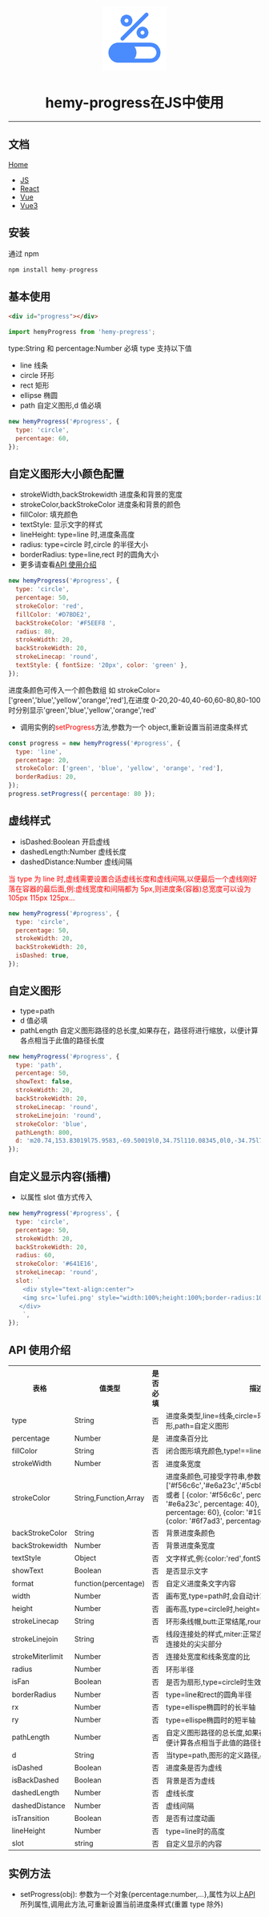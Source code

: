 <div align='center'>
<img src="https://raw.githubusercontent.com/hemyWen/hemy-progress/master/assets/logo.png" /> 
  <h1>hemy-progress在JS中使用</h1>
</div>
 <hr />

## 文档

[Home](https://github.com/hemyWen/hemy-progress)

- [JS](https://github.com/hemyWen/hemy-progress/tree/master/packages/core)
- [React](https://github.com/hemyWen/hemy-progress/tree/master/packages/react)
- [Vue](https://github.com/hemyWen/hemy-progress/tree/master/packages/vue)
- [Vue3](https://github.com/hemyWen/hemy-progress/tree/master/packages/vue3)

## 安装

通过 npm

```js
npm install hemy-progress
```

## 基本使用

```html
<div id="progress"></div>
```

```js
import hemyProgress from 'hemy-pregress';
```

type:String 和 percentage:Number 必填
type 支持以下值

- line 线条
- circle 环形
- rect 矩形
- ellipse 椭圆
- path 自定义图形,d 值必填

```js
new hemyProgress('#progress', {
  type: 'circle',
  percentage: 60,
});
```

## 自定义图形大小颜色配置

- strokeWidth,backStrokewidth 进度条和背景的宽度
- strokeColor,backStrokeColor 进度条和背景的颜色
- fillColor: 填充颜色
- textStyle: 显示文字的样式
- lineHeight: type=line 时,进度条高度
- radius: type=circle 时,circle 的半径大小
- borderRadius: type=line,rect 时的圆角大小
- 更多请查看[API 使用介绍](#instructions)

```js
new hemyProgress('#progress', {
  type: 'circle',
  percentage: 50,
  strokeColor: 'red',
  fillColor: '#D7BDE2',
  backStrokeColor: '#F5EEF8 ',
  radius: 80,
  strokeWidth: 20,
  backStrokeWidth: 20,
  strokeLinecap: 'round',
  textStyle: { fontSize: '20px', color: 'green' },
});
```

进度条颜色可传入一个颜色数组 如 strokeColor=['green','blue','yellow','orange','red'],在进度 0-20,20-40,40-60,60-80,80-100 时分别显示'green','blue','yellow','orange','red'

- 调用实例的<font color='red'>setProgress</font>方法,参数为一个 object,重新设置当前进度条样式

```js
const progress = new hemyProgress('#progress', {
  type: 'line',
  percentage: 20,
  strokeColor: ['green', 'blue', 'yellow', 'orange', 'red'],
  borderRadius: 20,
});
progress.setProgress({ percentage: 80 });
```

## 虚线样式

- isDashed:Boolean 开启虚线
- dashedLength:Number 虚线长度
- dashedDistance:Number 虚线间隔

<font color='red'>当 type 为 line 时,虚线需要设置合适虚线长度和虚线间隔,以便最后一个虚线刚好落在容器的最后面,例:虚线宽度和间隔都为 5px,则进度条(容器)总宽度可以设为 105px 115px 125px...
</font>

```js
new hemyProgress('#progress', {
  type: 'circle',
  percentage: 50,
  strokeWidth: 20,
  backStrokeWidth: 20,
  isDashed: true,
});
```

## 自定义图形

- type=path
- d 值必填
- pathLength 自定义图形路径的总长度,如果存在，路径将进行缩放，以便计算各点相当于此值的路径长度

```js
new hemyProgress('#progress', {
  type: 'path',
  percentage: 50,
  showText: false,
  strokeWidth: 20,
  backStrokeWidth: 20,
  strokeLinecap: 'round',
  strokeLinejoin: 'round',
  strokeColor: 'blue',
  pathLength: 800,
  d: 'm20.74,153.83019l75.9583,-69.50019l0,34.75l110.08345,0l0,-34.75l75.95827,69.50019l-75.95827,69.49982l0,-34.74991l-110.08345,0l0,34.74991l-75.9583,-69.49982z',
});
```

## 自定义显示内容(插槽)

- 以属性 slot 值方式传入

```js
new hemyProgress('#progress', {
  type: 'circle',
  percentage: 50,
  strokeWidth: 20,
  backStrokeWidth: 20,
  radius: 60,
  strokeColor: '#641E16',
  strokeLinecap: 'round',
  slot: `
    <div style="text-align:center">
    <img src='lufei.png' style="width:100%;height:100%;border-radius:100%"></img>
   </div>
    `,
});
```

## API 使用介绍

<div id='instructions'></div>
<table>
  <tr>
    <th>表格</th>
    <th>值类型</th>
    <th>是否必填</th>
    <th>描述</th>
    <th>默认值</th>
  </tr>
  <tr>
    <td>type</td>
    <td>String</td>
    <td>否</td>
    <td>进度条类型,line=线条,circle=环形,ellipse=椭圆,rect=矩形,path=自定义图形</td>
    <td>line</td>
  </tr>
  <tr>
    <td>percentage</td>
    <td>Number</td>
    <td>是</td>
    <td>进度条百分比</td>
    <td>100</td>
  </tr>
    <tr>
    <td>fillColor</td>
    <td>String</td>
    <td>否</td>
    <td>闭合图形填充颜色,type!==line生效</td>
    <td>none</td>
  </tr>
   <tr>
    <td>strokeWidth</td>
    <td>Number</td>
    <td>否</td>
    <td>进度条宽度</td>
    <td>10</td>
  </tr>
   <tr>
    <td>strokeColor</td>
    <td>String,Function,Array</td>
    <td>否</td>
    <td>进度条颜色,可接受字符串,参数为percentage的函数,数组,
        ['#f56c6c','#e6a23c','#5cb87a','#1989fa','#6f7ad3']
        或者
        [
          {color: '#f56c6c', percentage: 20},
          {color: '#e6a23c', percentage: 40},
          {color: '#5cb87a', percentage: 60},
          {color: '#1989fa', percentage: 80},
          {color: '#6f7ad3', percentage: 100}
        ]
    </td>
    <td>#409eff</td>
  </tr>
  <tr>
    <td>backStrokeColor</td>
    <td>String</td>
    <td>否</td>
    <td>背景进度条颜色</td>
    <td>#eee</td>
  </tr>
    <tr>
    <td>backStrokewidth</td>
    <td>Number</td>
    <td>否</td>
    <td>背景进度条宽度</td>
    <td>5</td>
  </tr>
   <tr>
    <td>textStyle</td>
    <td>Object</td>
    <td>否</td>
    <td>文字样式,例:{color:'red',fontSize:'25px'}</td>
    <td>{}</td>
  </tr>
  <tr>
    <td>showText</td>
    <td>Boolean</td>
    <td>否</td>
    <td>是否显示文字</td>
    <td>true</td>
  </tr>
   <tr>
    <td>format</td>
    <td>function(percentage)</td>
    <td>否</td>
    <td>自定义进度条文字内容</td>
    <td></td>
  </tr>
  <tr>
    <td>width</td>
    <td>Number</td>
    <td>否</td>
    <td>画布宽,type=path时,会自动计算画布宽高</td>
    <td>200</td>
  </tr>
  <tr>
    <td>height</td>
    <td>Number</td>
    <td>否</td>
    <td>画布高,type=circle时,height=width</td>
    <td>200</td>
  </tr>
  <tr>
    <td>strokeLinecap</td>
    <td>String</td>
    <td>否</td>
    <td>环形条线帽,butt:正常结尾,round:圆润,square:两端为方形</td>
    <td>round</td>
  </tr>
   <tr>
    <td>strokeLinejoin</td>
    <td>String</td>
    <td>否</td>
    <td>线段连接处的样式,miter:正常连接,round:圆润,bevel:切除连接处的尖尖部分</td>
    <td>miter</td>
  </tr>
    <tr>
    <td>strokeMiterlimit</td>
    <td>Number</td>
    <td>否</td>
    <td>连接处宽度和线条宽度的比</td>
    <td>4</td>
  </tr>
  <tr>
    <td>radius</td>
    <td>Number</td>
    <td>否</td>
    <td>环形半径</td>
    <td>50</td>
  </tr>
  <tr>
    <td>isFan</td>
    <td>Boolean</td>
    <td>否</td>
    <td>是否为扇形,type=circle时生效</td>
    <td>false</td>
  </tr>
  <tr>
    <td>borderRadius</td>
    <td>Number</td>
    <td>否</td>
    <td>type=line和rect的圆角半径</td>
    <td>0</td>
  </tr>
  <tr>
    <td>rx</td>
    <td>Number</td>
    <td>否</td>
    <td>type=ellispe椭圆时的长半轴</td>
    <td>100</td>
  </tr>
  <tr>
    <td>ry</td>
    <td>Number</td>
    <td>否</td>
    <td>type=ellispe椭圆时的短半轴</td>
    <td>50</td>
  </tr>
  <tr>
    <td>pathLength</td>
    <td>Number</td>
    <td>否</td>
    <td>自定义图形路径的总长度,如果存在，路径将进行缩放，以便计算各点相当于此值的路径长度</td>
    <td>1000</td>
  </tr>
   <tr>
    <td>d</td>
    <td>String</td>
    <td>否</td>
    <td>当type=path,图形的定义路径,必填</td>
    <td></td>
  </tr>
    <tr>
    <td>isDashed</td>
    <td>Boolean</td>
    <td>否</td>
    <td>进度条是否为虚线</td>
    <td>false</td>
  </tr>
    <tr>
    <td>isBackDashed</td>
    <td>Boolean</td>
    <td>否</td>
    <td>背景是否为虚线</td>
    <td>true</td>
  </tr>
     <tr>
    <td>dashedLength</td>
    <td>Number</td>
    <td>否</td>
    <td>虚线长度</td>
    <td>5</td>
  </tr>
  <tr>
    <td>dashedDistance</td>
    <td>Number</td>
    <td>否</td>
    <td>虚线间隔</td>
    <td>5</td>
  </tr>
  <tr>
    <td>isTransition</td>
    <td>Boolean</td>
    <td>否</td>
    <td>是否有过度动画</td>
    <td>true</td>
  </tr>
  <tr>
    <td>lineHeight</td>
    <td>Number</td>
    <td>否</td>
    <td>type=line时的高度</td>
    <td>30</td>
  </tr>
   <tr>
    <td>slot</td>
    <td>string</td>
    <td>否</td>
    <td>自定义显示的内容</td>
    <td></td>
  </tr>
</table>

## 实例方法

- setProgress(obj): 参数为一个对象{percentage:number,...},属性为以上[API](#instructions)所列属性,调用此方法,可重新设置当前进度条样式(重置 type 除外)
